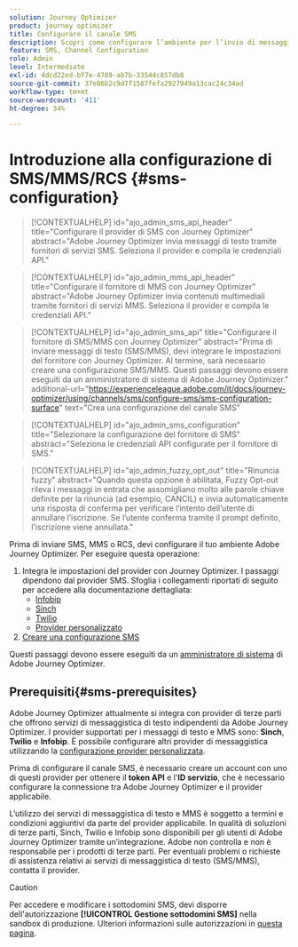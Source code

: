```yaml
---
solution: Journey Optimizer
product: journey optimizer
title: Configurare il canale SMS
description: Scopri come configurare l’ambiente per l’invio di messaggi di testo con Journey Optimizer
feature: SMS, Channel Configuration
role: Admin
level: Intermediate
exl-id: 4dcd22ed-bf7e-4789-ab7b-33544c857db8
source-git-commit: 37e86b2c9d7f1587fefa2927949a13cac24c34ad
workflow-type: tm+mt
source-wordcount: '411'
ht-degree: 34%

---
```


# Introduzione alla configurazione di SMS/MMS/RCS {#sms-configuration}

>[!CONTEXTUALHELP]
>id="ajo_admin_sms_api_header"
>title="Configurare il provider di SMS con Journey Optimizer"
>abstract="Adobe Journey Optimizer invia messaggi di testo tramite fornitori di servizi SMS. Seleziona il provider e compila le credenziali API."

>[!CONTEXTUALHELP]
>id="ajo_admin_mms_api_header"
>title="Configurare il fornitore di MMS con Journey Optimizer"
>abstract="Adobe Journey Optimizer invia contenuti multimediali tramite fornitori di servizi MMS. Seleziona il provider e compila le credenziali API."

>[!CONTEXTUALHELP]
>id="ajo_admin_sms_api"
>title="Configurare il fornitore di SMS/MMS con Journey Optimizer"
>abstract="Prima di inviare messaggi di testo (SMS/MMS), devi integrare le impostazioni del fornitore con Journey Optimizer. Al termine, sarà necessario creare una configurazione SMS/MMS. Questi passaggi devono essere eseguiti da un amministratore di sistema di Adobe Journey Optimizer."
>additional-url="https://experienceleague.adobe.com/it/docs/journey-optimizer/using/channels/sms/configure-sms/sms-configuration-surface" text="Crea una configurazione del canale SMS"

>[!CONTEXTUALHELP]
>id="ajo_admin_sms_configuration"
>title="Selezionare la configurazione del fornitore di SMS"
>abstract="Seleziona le credenziali API configurate per il fornitore di SMS."

>[!CONTEXTUALHELP]
>id="ajo_admin_fuzzy_opt_out"
>title="Rinuncia fuzzy"
>abstract="Quando questa opzione è abilitata, Fuzzy Opt-out rileva i messaggi in entrata che assomigliano molto alle parole chiave definite per la rinuncia (ad esempio, CANCIL) e invia automaticamente una risposta di conferma per verificare l’intento dell’utente di annullare l’iscrizione. Se l’utente conferma tramite il prompt definito, l’iscrizione viene annullata."

Prima di inviare SMS, MMS o RCS, devi configurare il tuo ambiente Adobe Journey Optimizer. Per eseguire questa operazione:

1. Integra le impostazioni del provider con Journey Optimizer.
I passaggi dipendono dal provider SMS. Sfoglia i collegamenti riportati di seguito per accedere alla documentazione dettagliata:
   * [Infobip](sms-configuration-infobip.md)
   * [Sinch](sms-configuration-sinch.md)
   * [Twilio](sms-configuration-twilio.md)
   * [Provider personalizzato](sms-configuration-custom.md)
1. [Creare una configurazione SMS](sms-configuration-surface.md)

Questi passaggi devono essere eseguiti da un [amministratore di sistema](../start/path/administrator.md) di Adobe Journey Optimizer.

## Prerequisiti{#sms-prerequisites}

Adobe Journey Optimizer attualmente si integra con provider di terze parti che offrono servizi di messaggistica di testo indipendenti da Adobe Journey Optimizer. I provider supportati per i messaggi di testo e MMS sono: **Sinch**, **Twilio** e **Infobip**. È possibile configurare altri provider di messaggistica utilizzando la [configurazione provider personalizzata](sms-configuration-custom.md).

Prima di configurare il canale SMS, è necessario creare un account con uno di questi provider per ottenere il **token API** e l&#39;**ID servizio**, che è necessario configurare la connessione tra Adobe Journey Optimizer e il provider applicabile.

L’utilizzo dei servizi di messaggistica di testo e MMS è soggetto a termini e condizioni aggiuntivi da parte del provider applicabile. In qualità di soluzioni di terze parti, Sinch, Twilio e Infobip sono disponibili per gli utenti di Adobe Journey Optimizer tramite un’integrazione. Adobe non controlla e non è responsabile per i prodotti di terze parti. Per eventuali problemi o richieste di assistenza relativi ai servizi di messaggistica di testo (SMS/MMS), contatta il provider.

>[!CAUTION]
>
>Per accedere e modificare i sottodomini SMS, devi disporre dell&#39;autorizzazione **[!UICONTROL Gestione sottodomini SMS]** nella sandbox di produzione. Ulteriori informazioni sulle autorizzazioni in [questa pagina](../administration/high-low-permissions.md#administration-permissions).
>

